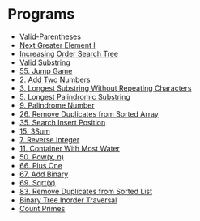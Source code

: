 # Programs

- [Valid-Parentheses](/Valid-Parentheses.md)
- [Next Greater Element I](/Next_Greater_Element_I.md)
- [Increasing Order Search Tree](/Increasing_Order_Search_Tree.md)
- [Valid Substring](/Valid_Substring.md)
- [55. Jump Game](/55.Jump_Game.md)
- [2. Add Two Numbers](/2.Add_Two_Numbers.md)
- [3. Longest Substring Without Repeating Characters](/3.Longest_Substring_Without_Repeating_Characters.md)
- [5. Longest Palindromic Substring](/5.Longest_Palindromic_Substring.md)
- [9. Palindrome Number](/9.Palindrome_Number.md)
- [26. Remove Duplicates from Sorted Array](/26.Remove_Duplicates_from_Sorted_Array.md)
- [35. Search Insert Position](/35.Search_Insert_Position.md)
- [15. 3Sum](/15.3Sum.md)
- [7. Reverse Integer](/7.Reverse_Integer.md)
- [11. Container With Most Water](/11.Container_Most_Water.md)
- [50. Pow(x, n)](/50.Pow(x,n).md)
- [66. Plus One](/66.Plus_One.md)
- [67. Add Binary](/67.Add_Binary.md)
- [69. Sqrt(x)](/69.Sqrt(x).md)
- [83. Remove Duplicates from Sorted List](/83.Remove_Duplicates_from_Sorted_List.md)
- [Binary Tree Inorder Traversal](/Binary_Tree_Inorder_Traversal.md)
- [Count Primes](/Count_Primes.md)
